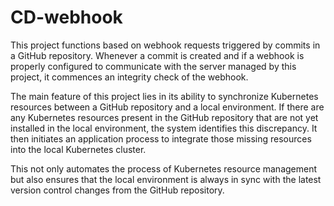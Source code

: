 # CD-webhook
This project functions based on webhook requests triggered by commits in a GitHub repository. Whenever a commit is 
created and if a webhook is properly configured to communicate with the server managed by this project, it commences
an integrity check of the webhook.

The main feature of this project lies in its ability to synchronize Kubernetes resources between a GitHub repository
and a local environment. If there are any Kubernetes resources present in the GitHub repository that are not yet installed
in the local environment, the system identifies this discrepancy. It then initiates an application process to integrate those
missing resources into the local Kubernetes cluster.

This not only automates the process of Kubernetes resource management but also ensures that the local environment is always
in sync with the latest version control changes from the GitHub repository.
